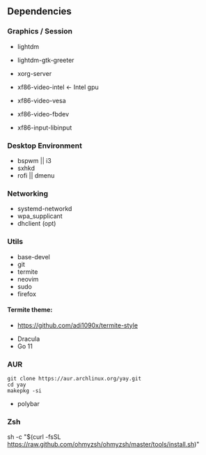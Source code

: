 ## Dependencies

### Graphics / Session

* lightdm
* lightdm-gtk-greeter

* xorg-server
* xf86-video-intel <- Intel gpu
* xf86-video-vesa
* xf86-video-fbdev
* xf86-input-libinput

### Desktop Environment
* bspwm || i3
* sxhkd
* rofi || dmenu

### Networking
* systemd-networkd
* wpa_supplicant
* dhclient (opt)

### Utils
* base-devel
* git
* termite
* neovim
* sudo
* firefox


#### Termite theme:

- https://github.com/adi1090x/termite-style

* Dracula
* Go 11


### AUR

```
git clone https://aur.archlinux.org/yay.git
cd yay
makepkg -si
```

* polybar

### Zsh

sh -c "$(curl -fsSL https://raw.github.com/ohmyzsh/ohmyzsh/master/tools/install.sh)"
